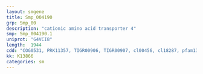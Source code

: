 ```yaml
---
layout: smgene
title: Smp_004190
grp: Smp_00
description: "cationic amino acid transporter 4"
smp: Smp_004190.1
uniprot: "G4VCI8"
length:  1944
cdd: "COG0531, PRK11357, TIGR00906, TIGR00907, cl00456, cl18287, pfam13520, pfam13906"
kk: K13866
categories: sm
---
```

